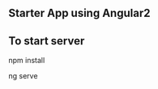 Starter App using Angular2
---------------------------

To start server
---------------
npm install

ng serve
